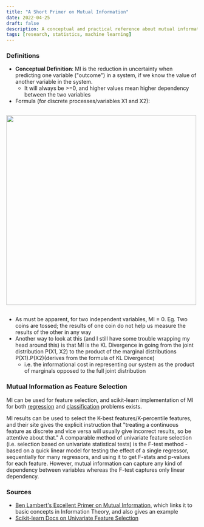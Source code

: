 ```yaml
---
title: "A Short Primer on Mutual Information"
date: 2022-04-25
draft: false
description: A conceptual and practical reference about mutual information for forgetful people (me).
tags: [research, statistics, machine learning]
---
```


### Definitions

- **Conceptual Definition**: MI is the reduction in uncertainty when predicting one variable ("outcome") in a system, if we know the value of another variable in the system.
	- It will always be >=0, and higher values mean higher dependency between the two variables
- Formula (for discrete processes/variables X1 and X2):
 
<p align="center">
<img style="margin: 15px 20px 15px 0px;" src="../../img/mi_formula.png" width=500/>
</p>
 
 - As must be apparent, for two independent variables, MI = 0. Eg. Two coins are tossed; the results of one coin do not help us measure the results of the other in any way
 - Another way to look at this (and I still have some trouble wrapping my head around this) is that MI is the KL Divergence in going from the joint distribution P(X1, X2) to the product of the marginal distributions P(X1).P(X2)(derives from the formula of KL Divergence)
	 - i.e. the informational cost in representing our system as the product of marginals opposed to the full joint distribution


### Mutual Information as Feature Selection

MI can be used for feature selection, and  scikit-learn implementation of MI for both [regression](https://scikit-learn.org/stable/modules/generated/sklearn.feature_selection.mutual_info_regression.html#sklearn.feature_selection.mutual_info_regression) and [classification](https://scikit-learn.org/stable/modules/generated/sklearn.feature_selection.mutual_info_classif.html#sklearn.feature_selection.mutual_info_classif) problems exists.

MI results can be used to select the K-best features/K-percentile features, and their site gives the explicit instruction that "treating a continuous feature as discrete and vice versa will usually give incorrect results, so be attentive about that." A comparable method of univariate feature selection (i.e. selection based on univariate statistical tests) is the F-test method - based on a quick linear model for testing the effect of a single regressor, sequentially for many regressors, and using it to get F-stats and p-values for each feature. However, mutual information can capture any kind of dependency between variables whereas the F-test captures only linear dependency.

### Sources

- [Ben Lambert's Excellent Primer on Mutual Information](https://www.youtube.com/watch?v=U9h1xkNELvY), which links it to basic concepts in Information Theory, and also gives an example
- [Scikit-learn Docs on Univariate Feature Selection](https://scikit-learn.org/stable/modules/feature_selection.html#univariate-feature-selection)